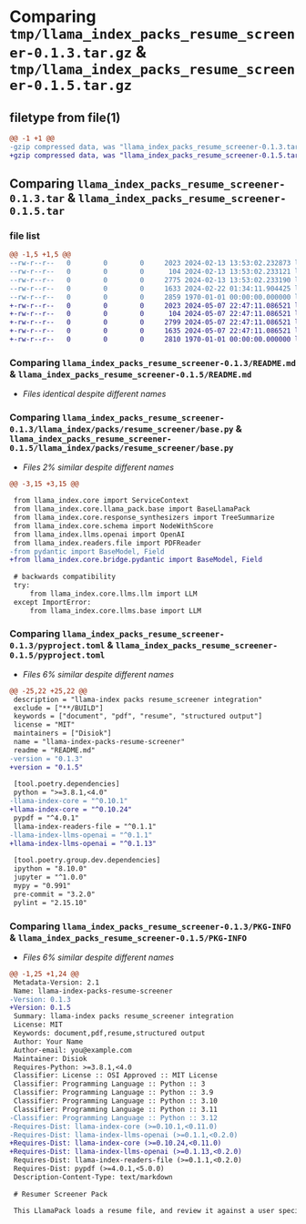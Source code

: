 # Comparing `tmp/llama_index_packs_resume_screener-0.1.3.tar.gz` & `tmp/llama_index_packs_resume_screener-0.1.5.tar.gz`

## filetype from file(1)

```diff
@@ -1 +1 @@
-gzip compressed data, was "llama_index_packs_resume_screener-0.1.3.tar", max compression
+gzip compressed data, was "llama_index_packs_resume_screener-0.1.5.tar", max compression
```

## Comparing `llama_index_packs_resume_screener-0.1.3.tar` & `llama_index_packs_resume_screener-0.1.5.tar`

### file list

```diff
@@ -1,5 +1,5 @@
--rw-r--r--   0        0        0     2023 2024-02-13 13:53:02.232873 llama_index_packs_resume_screener-0.1.3/README.md
--rw-r--r--   0        0        0      104 2024-02-13 13:53:02.233121 llama_index_packs_resume_screener-0.1.3/llama_index/packs/resume_screener/__init__.py
--rw-r--r--   0        0        0     2775 2024-02-13 13:53:02.233190 llama_index_packs_resume_screener-0.1.3/llama_index/packs/resume_screener/base.py
--rw-r--r--   0        0        0     1633 2024-02-22 01:34:11.904425 llama_index_packs_resume_screener-0.1.3/pyproject.toml
--rw-r--r--   0        0        0     2859 1970-01-01 00:00:00.000000 llama_index_packs_resume_screener-0.1.3/PKG-INFO
+-rw-r--r--   0        0        0     2023 2024-05-07 22:47:11.086521 llama_index_packs_resume_screener-0.1.5/README.md
+-rw-r--r--   0        0        0      104 2024-05-07 22:47:11.086521 llama_index_packs_resume_screener-0.1.5/llama_index/packs/resume_screener/__init__.py
+-rw-r--r--   0        0        0     2799 2024-05-07 22:47:11.086521 llama_index_packs_resume_screener-0.1.5/llama_index/packs/resume_screener/base.py
+-rw-r--r--   0        0        0     1635 2024-05-07 22:47:11.086521 llama_index_packs_resume_screener-0.1.5/pyproject.toml
+-rw-r--r--   0        0        0     2810 1970-01-01 00:00:00.000000 llama_index_packs_resume_screener-0.1.5/PKG-INFO
```

### Comparing `llama_index_packs_resume_screener-0.1.3/README.md` & `llama_index_packs_resume_screener-0.1.5/README.md`

 * *Files identical despite different names*

### Comparing `llama_index_packs_resume_screener-0.1.3/llama_index/packs/resume_screener/base.py` & `llama_index_packs_resume_screener-0.1.5/llama_index/packs/resume_screener/base.py`

 * *Files 2% similar despite different names*

```diff
@@ -3,15 +3,15 @@
 
 from llama_index.core import ServiceContext
 from llama_index.core.llama_pack.base import BaseLlamaPack
 from llama_index.core.response_synthesizers import TreeSummarize
 from llama_index.core.schema import NodeWithScore
 from llama_index.llms.openai import OpenAI
 from llama_index.readers.file import PDFReader
-from pydantic import BaseModel, Field
+from llama_index.core.bridge.pydantic import BaseModel, Field
 
 # backwards compatibility
 try:
     from llama_index.core.llms.llm import LLM
 except ImportError:
     from llama_index.core.llms.base import LLM
```

### Comparing `llama_index_packs_resume_screener-0.1.3/pyproject.toml` & `llama_index_packs_resume_screener-0.1.5/pyproject.toml`

 * *Files 6% similar despite different names*

```diff
@@ -25,22 +25,22 @@
 description = "llama-index packs resume_screener integration"
 exclude = ["**/BUILD"]
 keywords = ["document", "pdf", "resume", "structured output"]
 license = "MIT"
 maintainers = ["Disiok"]
 name = "llama-index-packs-resume-screener"
 readme = "README.md"
-version = "0.1.3"
+version = "0.1.5"
 
 [tool.poetry.dependencies]
 python = ">=3.8.1,<4.0"
-llama-index-core = "^0.10.1"
+llama-index-core = "^0.10.24"
 pypdf = "^4.0.1"
 llama-index-readers-file = "^0.1.1"
-llama-index-llms-openai = "^0.1.1"
+llama-index-llms-openai = "^0.1.13"
 
 [tool.poetry.group.dev.dependencies]
 ipython = "8.10.0"
 jupyter = "^1.0.0"
 mypy = "0.991"
 pre-commit = "3.2.0"
 pylint = "2.15.10"
```

### Comparing `llama_index_packs_resume_screener-0.1.3/PKG-INFO` & `llama_index_packs_resume_screener-0.1.5/PKG-INFO`

 * *Files 6% similar despite different names*

```diff
@@ -1,25 +1,24 @@
 Metadata-Version: 2.1
 Name: llama-index-packs-resume-screener
-Version: 0.1.3
+Version: 0.1.5
 Summary: llama-index packs resume_screener integration
 License: MIT
 Keywords: document,pdf,resume,structured output
 Author: Your Name
 Author-email: you@example.com
 Maintainer: Disiok
 Requires-Python: >=3.8.1,<4.0
 Classifier: License :: OSI Approved :: MIT License
 Classifier: Programming Language :: Python :: 3
 Classifier: Programming Language :: Python :: 3.9
 Classifier: Programming Language :: Python :: 3.10
 Classifier: Programming Language :: Python :: 3.11
-Classifier: Programming Language :: Python :: 3.12
-Requires-Dist: llama-index-core (>=0.10.1,<0.11.0)
-Requires-Dist: llama-index-llms-openai (>=0.1.1,<0.2.0)
+Requires-Dist: llama-index-core (>=0.10.24,<0.11.0)
+Requires-Dist: llama-index-llms-openai (>=0.1.13,<0.2.0)
 Requires-Dist: llama-index-readers-file (>=0.1.1,<0.2.0)
 Requires-Dist: pypdf (>=4.0.1,<5.0.0)
 Description-Content-Type: text/markdown
 
 # Resumer Screener Pack
 
 This LlamaPack loads a resume file, and review it against a user specified job description and screening criteria.
```


